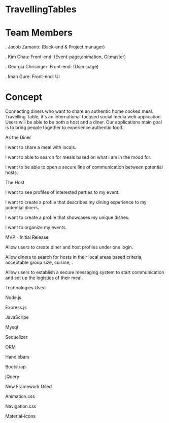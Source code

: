 # TravellingTables

#   Team Members

. Jacob Zamano: (Back-end & Project manager)

. Kim Chau:  Front-end: (Event-page,animation, Gitmaster)

. Georgia Chrisinger: Front-end: (User-page)

. Iman Gure: Front-end: UI

# Concept


Connecting diners who want to share an authentic home cooked meal. Travelling Table,  it's an international focused 
social media web application. Users will be able to be both a host and a diner. Our applications main goal is to 
bring people together to experience authentic food.


As the Diner

 I want to share a meal with locals.

 I want to able to search for meals based on what i am in the mood for.

 I want to be able to open a secure line of communication between potential hosts.
 

 
 
 
 The Host
 
 I want to see profiles of interested parties to my event.
 
 I want to create a profile that describes my dining experience to my potential diners.
 
 I want to create a profile that showcases my unique dishes.
 
 I want to organize my events.





MVP - Initial Release
 

 Allow users to create diner and host profiles under one login.
 
 Allow diners to search for hosts in their local areas based criteria, acceptable group size, cuisine, .

 Allow users to establish a secure messaging system to start communication and set up the logistics of their meal.




Technologies Used

Node.js

Express.js

JavaScripe

Mysql

Sequelizer

ORM

Handlebars

Bootstrap

jQuery


New Framework Used

Animation.css

Navigation.css

Material-icons
